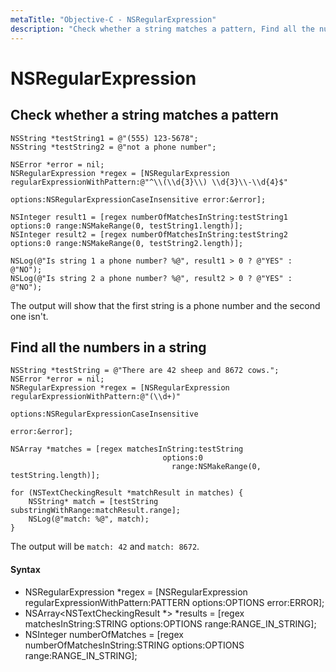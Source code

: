 ```yaml
---
metaTitle: "Objective-C - NSRegularExpression"
description: "Check whether a string matches a pattern, Find all the numbers in a string"
---
```


# NSRegularExpression



## Check whether a string matches a pattern


```objc
NSString *testString1 = @"(555) 123-5678";
NSString *testString2 = @"not a phone number";

NSError *error = nil;
NSRegularExpression *regex = [NSRegularExpression regularExpressionWithPattern:@"^\\(\\d{3}\\) \\d{3}\\-\\d{4}$"
                                                                       options:NSRegularExpressionCaseInsensitive error:&error];

NSInteger result1 = [regex numberOfMatchesInString:testString1 options:0 range:NSMakeRange(0, testString1.length)];
NSInteger result2 = [regex numberOfMatchesInString:testString2 options:0 range:NSMakeRange(0, testString2.length)];

NSLog(@"Is string 1 a phone number? %@", result1 > 0 ? @"YES" : @"NO");
NSLog(@"Is string 2 a phone number? %@", result2 > 0 ? @"YES" : @"NO");

```

The output will show that the first string is a phone number and the second one isn't.



## Find all the numbers in a string


```objc
NSString *testString = @"There are 42 sheep and 8672 cows.";
NSError *error = nil;
NSRegularExpression *regex = [NSRegularExpression regularExpressionWithPattern:@"(\\d+)"
                                                                       options:NSRegularExpressionCaseInsensitive
                                                                         error:&error];

NSArray *matches = [regex matchesInString:testString
                                  options:0
                                    range:NSMakeRange(0, testString.length)];

for (NSTextCheckingResult *matchResult in matches) {
    NSString* match = [testString substringWithRange:matchResult.range];
    NSLog(@"match: %@", match);
}

```

The output will be `match: 42` and `match: 8672`.



#### Syntax


- NSRegularExpression *regex = [NSRegularExpression regularExpressionWithPattern:PATTERN options:OPTIONS error:ERROR];
- NSArray<NSTextCheckingResult *> *results = [regex matchesInString:STRING options:OPTIONS range:RANGE_IN_STRING];
- NSInteger numberOfMatches = [regex numberOfMatchesInString:STRING options:OPTIONS range:RANGE_IN_STRING];


